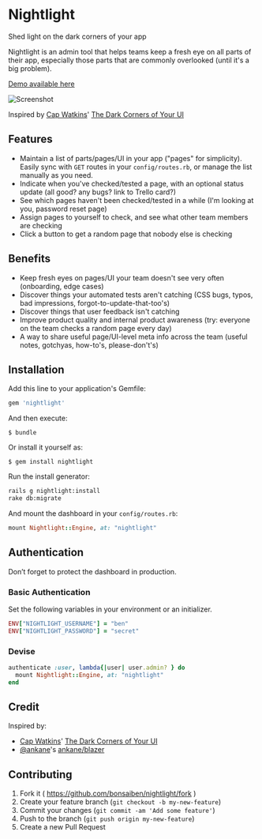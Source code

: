# Nightlight

Shed light on the dark corners of your app

Nightlight is an admin tool that helps teams keep a fresh eye on all parts of their app, especially those parts that are commonly overlooked (until it's a big problem).

[Demo available here](http://nightlight-demo.herokuapp.com/nightlight)

![Screenshot](https://cloud.githubusercontent.com/assets/227274/5839169/ca4585fe-a1cf-11e4-8491-39ab7a6f1948.png)

Inspired by [Cap Watkins](https://twitter.com/cap)' [The Dark Corners of Your UI](http://blog.capwatkins.com/dark-corners)


## Features

- Maintain a list of parts/pages/UI in your app ("pages" for simplicity). Easily sync with `GET` routes in your `config/routes.rb`, or manage the list manually as you need.
- Indicate when you've checked/tested a page, with an optional status update (all good? any bugs? link to Trello card?)
- See which pages haven't been checked/tested in a while (I'm looking at you, password reset page)
- Assign pages to yourself to check, and see what other team members are checking
- Click a button to get a random page that nobody else is checking

## Benefits

- Keep fresh eyes on pages/UI your team doesn't see very often (onboarding, edge cases)
- Discover things your automated tests aren't catching (CSS bugs, typos, bad impressions, forgot-to-update-that-too's)
- Discover things that user feedback isn't catching
- Improve product quality and internal product awareness (try: everyone on the team checks a random page every day)
- A way to share useful page/UI-level meta info across the team (useful notes, gotchyas, how-to's, please-don't's)

## Installation

Add this line to your application's Gemfile:

```ruby
gem 'nightlight'
```

And then execute:

    $ bundle

Or install it yourself as:

    $ gem install nightlight

Run the install generator:

```sh
rails g nightlight:install
rake db:migrate
```

And mount the dashboard in your `config/routes.rb`:

```ruby
mount Nightlight::Engine, at: "nightlight"
```

## Authentication

Don’t forget to protect the dashboard in production.

### Basic Authentication

Set the following variables in your environment or an initializer.

```ruby
ENV["NIGHTLIGHT_USERNAME"] = "ben"
ENV["NIGHTLIGHT_PASSWORD"] = "secret"
```

### Devise

```ruby
authenticate :user, lambda{|user| user.admin? } do
  mount Nightlight::Engine, at: "nightlight"
end
```

## Credit

Inspired by:
- [Cap Watkins](https://twitter.com/cap)' [The Dark Corners of Your UI](http://blog.capwatkins.com/dark-corners)
- [@ankane](https://github.com/ankane)'s [ankane/blazer](https://github.com/ankane/blazer)

## Contributing

1. Fork it ( https://github.com/bonsaiben/nightlight/fork )
2. Create your feature branch (`git checkout -b my-new-feature`)
3. Commit your changes (`git commit -am 'Add some feature'`)
4. Push to the branch (`git push origin my-new-feature`)
5. Create a new Pull Request
